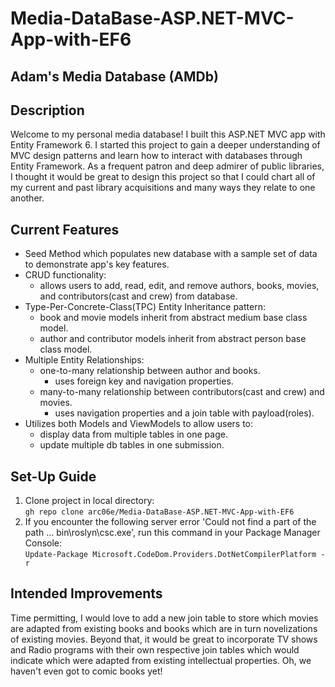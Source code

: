 #  Media-DataBase-ASP.NET-MVC-App-with-EF6


  ## Adam's Media Database (AMDb)
  <!--
   -demo: https://adams-media-database-app.azurewebsites.net
-->
 
  ## Description
  Welcome to my personal media database! I built this ASP.NET MVC app with Entity Framework 6. I started this project to gain a deeper understanding of MVC design patterns 
  and learn how to interact with databases through Entity Framework. As a frequent patron and deep admirer of public libraries, I thought it would be great to design this project so that I could chart all of my current and past library acquisitions and many ways they relate to one another. 
  
  ## Current Features
  * Seed Method which populates new database with a sample set of data to demonstrate app's key features.
  * CRUD functionality:
     * allows users to add, read, edit, and remove authors, books, movies, and contributors(cast and crew) from database.
  * Type-Per-Concrete-Class(TPC) Entity Inheritance pattern:
     * book and movie models inherit from abstract medium base class model.
     * author and contributor models inherit from abstract person base class model.
  * Multiple Entity Relationships:
     * one-to-many relationship between author and books.
        - uses foreign key and navigation properties.
     * many-to-many relationship between contributors(cast and crew) and movies.
        - uses navigation properties and a join table with payload(roles).
  * Utilizes both Models and ViewModels to allow users to:
     * display data from multiple tables in one page.
     * update multiple db tables in one submission.

## Set-Up Guide
1. Clone project in local directory:<br/>
``` gh repo clone arc06e/Media-DataBase-ASP.NET-MVC-App-with-EF6 ```
2. If you encounter the following server error 'Could not find a part of the path ... bin\roslyn\csc.exe', run this command in your Package Manager Console:<br/>
``` Update-Package Microsoft.CodeDom.Providers.DotNetCompilerPlatform -r ```

## Intended Improvements
Time permitting, I would love to add a new join table to store which movies are adapted from existing books and books which are in turn novelizations of existing movies. Beyond that, it would be great to incorporate TV shows and Radio programs with their own respective join tables which would indicate which were adapted from existing intellectual properties. Oh, we haven't even got to comic books yet! 
